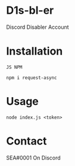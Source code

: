 # D1s-bl-er
Discord Disabler Account

# Installation
    JS NPM
 ```npm i request-async```


# Usage
 ```node index.js <token>```

# Contact
 SEA#0001 On Discord
